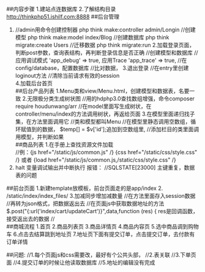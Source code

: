 ##内容步骤
1.建站点连数据库
2.了解结构目录
http://thinkphp51.ishilf.com:8888
##后台管理
1. //admin用命令创建控制器 
  php think make:controller admin/Longin
  //创建模型
  php think make:model index/Blog
  //创建数据库
  php think migrate:create Users
  //迁移数据
  php think migrate:run
2.加载登录页面，判断post参数，查询表结构，再判断登录信息是否正确
  //创建模型和数据库
  //  应用调试模式
        'app_debug'              => true,
      应用Trace
        'app_trace'              => true,
  //在config/database，配置数据库
  //比对数据，
3.退出登录
  //在entry里创建loginout方法
  //清除当前请求有效的session       
4.加载后台首页  
##后台产品列表
1.Menu类和view/Menu.html，创建模型和数据表，名要一致
2.无限极分类生成树状图
  //用的hdphp3.0查找数组增强，命令composer require houdunwang/arr
  //在model里面写生成树状，在controller/menu/index的方法调用树状，再返给页面
3.在模型里面递归找子集，在方法里面调用它
  //类和模型都叫Menu 
  //在模型里静态调用空数组，循环赋值到的数据， $temp[] = $v['id'];追加到空数组里,
  //添加栏目的类里面调用模型，并判断如果  
##商品列表
1.在手册上查找资源文件加载  
  //例：{js href="/static/js/common.js" /}
      {css href="/static/css/style.css" /}
      或者
      {load href="/static/js/common.js,/static/css/style.css" /}
2. halt	变量调试输出并中断执行 
   报错：
   //SQLSTATE[23000] 主键重复，数据表的问题 
   
##前台页面
1.新建template放模板，前台页面走的是app/index
2.  /static/index/index_files/
3.加减同步增加减数量
   //在方法里面存入session数据
   //再转为json格式，把数据返出去
   //在页面js中获取数据地址的方法  
    $.post("{:url('index/cart/updateCart')}",data,function (res) {
    res是回调函数，接受返出去的数据
   //  
##商城流程
  1.首页
  2.商品列表页
  3.商品详情页
  4.商品内容页
  5.选中商品调到购物车
  6.点击去结算跳到地址页
  7.地址页下面有提交订单，点击提交订单，去付款有订单详情
  
  
     
  ##问题:
         //1.每个页面js和css需要改，最好有个公共头部，
         //2.表关联
         //3.下单页面
         //4.提交订单的时候让他读取数据库
         //5.地址的编辑没有完成
        